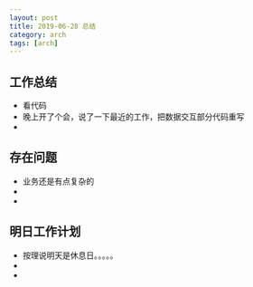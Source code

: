 ```yaml
---
layout: post
title: 2019-06-28 总结
category: arch
tags: [arch]
---
```



## 工作总结
   - 看代码
   - 晚上开了个会，说了一下最近的工作，把数据交互部分代码重写
   - 
## 存在问题
   -  业务还是有点复杂的
   -  
   -
## 明日工作计划
   - 按理说明天是休息日。。。。。
   - 
   -
